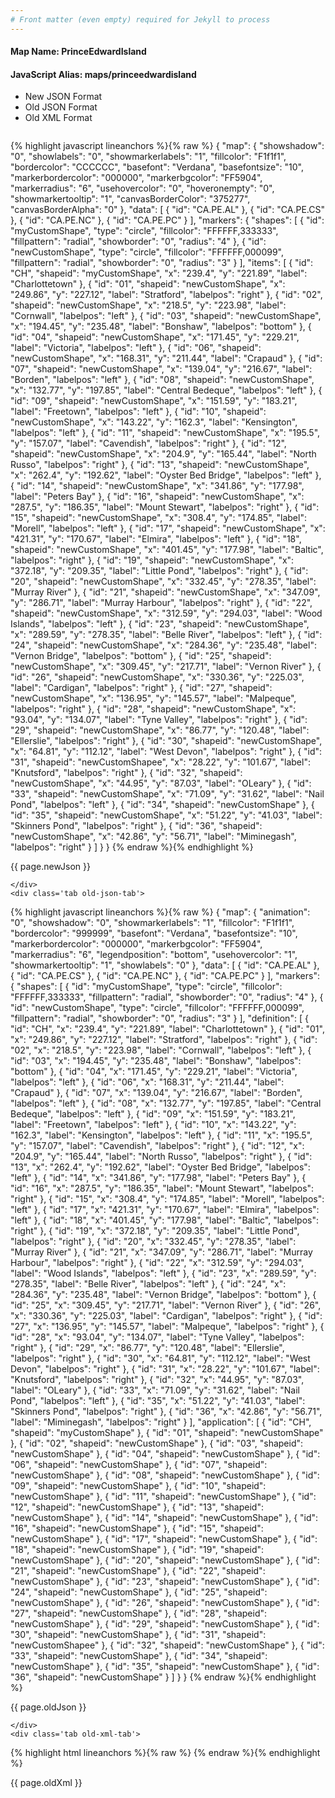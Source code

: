 ```yaml
---
# Front matter (even empty) required for Jekyll to process
---
```


#### Map Name: PrinceEdwardIsland

#### JavaScript Alias: maps/princeedwardisland


<ul class='code-tabs'>
    <li class='active'>
        <a data-toggle='new-json'>New JSON Format</a>
    </li>
    <li>
        <a data-toggle='old-json'>Old JSON Format</a>
    </li>
    <li>
        <a data-toggle='old-xml'>Old XML Format</a>
    </li>
</ul>
<div class='tab-content'>
    <pre class='plain-code'></pre>
    <div class='tab new-json-tab active'>
{% highlight javascript lineanchors %}{% raw %}
{
    "map": {
        "showshadow": "0",
        "showlabels": "0",
        "showmarkerlabels": "1",
        "fillcolor": "F1f1f1",
        "bordercolor": "CCCCCC",
        "basefont": "Verdana",
        "basefontsize": "10",
        "markerbordercolor": "000000",
        "markerbgcolor": "FF5904",
        "markerradius": "6",
        "usehovercolor": "0",
        "hoveronempty": "0",
        "showmarkertooltip": "1",
        "canvasBorderColor": "375277",
        "canvasBorderAlpha": "0"
    },
    "data": [
        {
            "id": "CA.PE.AL"
        },
        {
            "id": "CA.PE.CS"
        },
        {
            "id": "CA.PE.NC"
        },
        {
            "id": "CA.PE.PC"
        }
    ],
    "markers": {
        "shapes": [
            {
                "id": "myCustomShape",
                "type": "circle",
                "fillcolor": "FFFFFF,333333",
                "fillpattern": "radial",
                "showborder": "0",
                "radius": "4"
            },
            {
                "id": "newCustomShape",
                "type": "circle",
                "fillcolor": "FFFFFF,000099",
                "fillpattern": "radial",
                "showborder": "0",
                "radius": "3"
            }
        ],
        "items": [
            {
                "id": "CH",
                "shapeid": "myCustomShape",
                "x": "239.4",
                "y": "221.89",
                "label": "Charlottetown"
            },
            {
                "id": "01",
                "shapeid": "newCustomShape",
                "x": "249.86",
                "y": "227.12",
                "label": "Stratford",
                "labelpos": "right"
            },
            {
                "id": "02",
                "shapeid": "newCustomShape",
                "x": "218.5",
                "y": "223.98",
                "label": "Cornwall",
                "labelpos": "left"
            },
            {
                "id": "03",
                "shapeid": "newCustomShape",
                "x": "194.45",
                "y": "235.48",
                "label": "Bonshaw",
                "labelpos": "bottom"
            },
            {
                "id": "04",
                "shapeid": "newCustomShape",
                "x": "171.45",
                "y": "229.21",
                "label": "Victoria",
                "labelpos": "left"
            },
            {
                "id": "06",
                "shapeid": "newCustomShape",
                "x": "168.31",
                "y": "211.44",
                "label": "Crapaud"
            },
            {
                "id": "07",
                "shapeid": "newCustomShape",
                "x": "139.04",
                "y": "216.67",
                "label": "Borden",
                "labelpos": "left"
            },
            {
                "id": "08",
                "shapeid": "newCustomShape",
                "x": "132.77",
                "y": "197.85",
                "label": "Central Bedeque",
                "labelpos": "left"
            },
            {
                "id": "09",
                "shapeid": "newCustomShape",
                "x": "151.59",
                "y": "183.21",
                "label": "Freetown",
                "labelpos": "left"
            },
            {
                "id": "10",
                "shapeid": "newCustomShape",
                "x": "143.22",
                "y": "162.3",
                "label": "Kensington",
                "labelpos": "left"
            },
            {
                "id": "11",
                "shapeid": "newCustomShape",
                "x": "195.5",
                "y": "157.07",
                "label": "Cavendish",
                "labelpos": "right"
            },
            {
                "id": "12",
                "shapeid": "newCustomShape",
                "x": "204.9",
                "y": "165.44",
                "label": "North Russo",
                "labelpos": "right"
            },
            {
                "id": "13",
                "shapeid": "newCustomShape",
                "x": "262.4",
                "y": "192.62",
                "label": "Oyster Bed Bridge",
                "labelpos": "left"
            },
            {
                "id": "14",
                "shapeid": "newCustomShape",
                "x": "341.86",
                "y": "177.98",
                "label": "Peters Bay"
            },
            {
                "id": "16",
                "shapeid": "newCustomShape",
                "x": "287.5",
                "y": "186.35",
                "label": "Mount Stewart",
                "labelpos": "right"
            },
            {
                "id": "15",
                "shapeid": "newCustomShape",
                "x": "308.4",
                "y": "174.85",
                "label": "Morell",
                "labelpos": "left"
            },
            {
                "id": "17",
                "shapeid": "newCustomShape",
                "x": "421.31",
                "y": "170.67",
                "label": "Elmira",
                "labelpos": "left"
            },
            {
                "id": "18",
                "shapeid": "newCustomShape",
                "x": "401.45",
                "y": "177.98",
                "label": "Baltic",
                "labelpos": "right"
            },
            {
                "id": "19",
                "shapeid": "newCustomShape",
                "x": "372.18",
                "y": "209.35",
                "label": "Little Pond",
                "labelpos": "right"
            },
            {
                "id": "20",
                "shapeid": "newCustomShape",
                "x": "332.45",
                "y": "278.35",
                "label": "Murray River"
            },
            {
                "id": "21",
                "shapeid": "newCustomShape",
                "x": "347.09",
                "y": "286.71",
                "label": "Murray Harbour",
                "labelpos": "right"
            },
            {
                "id": "22",
                "shapeid": "newCustomShape",
                "x": "312.59",
                "y": "294.03",
                "label": "Wood Islands",
                "labelpos": "left"
            },
            {
                "id": "23",
                "shapeid": "newCustomShape",
                "x": "289.59",
                "y": "278.35",
                "label": "Belle River",
                "labelpos": "left"
            },
            {
                "id": "24",
                "shapeid": "newCustomShape",
                "x": "284.36",
                "y": "235.48",
                "label": "Vernon Bridge",
                "labelpos": "bottom"
            },
            {
                "id": "25",
                "shapeid": "newCustomShape",
                "x": "309.45",
                "y": "217.71",
                "label": "Vernon River"
            },
            {
                "id": "26",
                "shapeid": "newCustomShape",
                "x": "330.36",
                "y": "225.03",
                "label": "Cardigan",
                "labelpos": "right"
            },
            {
                "id": "27",
                "shapeid": "newCustomShape",
                "x": "136.95",
                "y": "145.57",
                "label": "Malpeque",
                "labelpos": "right"
            },
            {
                "id": "28",
                "shapeid": "newCustomShape",
                "x": "93.04",
                "y": "134.07",
                "label": "Tyne Valley",
                "labelpos": "right"
            },
            {
                "id": "29",
                "shapeid": "newCustomShape",
                "x": "86.77",
                "y": "120.48",
                "label": "Ellerslie",
                "labelpos": "right"
            },
            {
                "id": "30",
                "shapeid": "newCustomShape",
                "x": "64.81",
                "y": "112.12",
                "label": "West Devon",
                "labelpos": "right"
            },
            {
                "id": "31",
                "shapeid": "newCustomShapee",
                "x": "28.22",
                "y": "101.67",
                "label": "Knutsford",
                "labelpos": "right"
            },
            {
                "id": "32",
                "shapeid": "newCustomShape",
                "x": "44.95",
                "y": "87.03",
                "label": "OLeary"
            },
            {
                "id": "33",
                "shapeid": "newCustomShape",
                "x": "71.09",
                "y": "31.62",
                "label": "Nail Pond",
                "labelpos": "left"
            },
            {
                "id": "34",
                "shapeid": "newCustomShape"
            },
            {
                "id": "35",
                "shapeid": "newCustomShape",
                "x": "51.22",
                "y": "41.03",
                "label": "Skinners Pond",
                "labelpos": "right"
            },
            {
                "id": "36",
                "shapeid": "newCustomShape",
                "x": "42.86",
                "y": "56.71",
                "label": "Miminegash",
                "labelpos": "right"
            }
        ]
    }
}
{% endraw %}{% endhighlight %}


<p class='text-success'>{{ page.newJson }}</p>

    </div>
    <div class='tab old-json-tab'>
{% highlight javascript lineanchors %}{% raw %}
{
    "map": {
        "animation": "0",
        "showshadow": "0",
        "showmarkerlabels": "1",
        "fillcolor": "F1f1f1",
        "bordercolor": "999999",
        "basefont": "Verdana",
        "basefontsize": "10",
        "markerbordercolor": "000000",
        "markerbgcolor": "FF5904",
        "markerradius": "6",
        "legendposition": "bottom",
        "usehovercolor": "1",
        "showmarkertooltip": "1",
        "showlabels": "0"
    },
    "data": [
        {
            "id": "CA.PE.AL"
        },
        {
            "id": "CA.PE.CS"
        },
        {
            "id": "CA.PE.NC"
        },
        {
            "id": "CA.PE.PC"
        }
    ],
    "markers": {
        "shapes": [
            {
                "id": "myCustomShape",
                "type": "circle",
                "fillcolor": "FFFFFF,333333",
                "fillpattern": "radial",
                "showborder": "0",
                "radius": "4"
            },
            {
                "id": "newCustomShape",
                "type": "circle",
                "fillcolor": "FFFFFF,000099",
                "fillpattern": "radial",
                "showborder": "0",
                "radius": "3"
            }
        ],
        "definition": [
            {
                "id": "CH",
                "x": "239.4",
                "y": "221.89",
                "label": "Charlottetown"
            },
            {
                "id": "01",
                "x": "249.86",
                "y": "227.12",
                "label": "Stratford",
                "labelpos": "right"
            },
            {
                "id": "02",
                "x": "218.5",
                "y": "223.98",
                "label": "Cornwall",
                "labelpos": "left"
            },
            {
                "id": "03",
                "x": "194.45",
                "y": "235.48",
                "label": "Bonshaw",
                "labelpos": "bottom"
            },
            {
                "id": "04",
                "x": "171.45",
                "y": "229.21",
                "label": "Victoria",
                "labelpos": "left"
            },
            {
                "id": "06",
                "x": "168.31",
                "y": "211.44",
                "label": "Crapaud"
            },
            {
                "id": "07",
                "x": "139.04",
                "y": "216.67",
                "label": "Borden",
                "labelpos": "left"
            },
            {
                "id": "08",
                "x": "132.77",
                "y": "197.85",
                "label": "Central Bedeque",
                "labelpos": "left"
            },
            {
                "id": "09",
                "x": "151.59",
                "y": "183.21",
                "label": "Freetown",
                "labelpos": "left"
            },
            {
                "id": "10",
                "x": "143.22",
                "y": "162.3",
                "label": "Kensington",
                "labelpos": "left"
            },
            {
                "id": "11",
                "x": "195.5",
                "y": "157.07",
                "label": "Cavendish",
                "labelpos": "right"
            },
            {
                "id": "12",
                "x": "204.9",
                "y": "165.44",
                "label": "North Russo",
                "labelpos": "right"
            },
            {
                "id": "13",
                "x": "262.4",
                "y": "192.62",
                "label": "Oyster Bed Bridge",
                "labelpos": "left"
            },
            {
                "id": "14",
                "x": "341.86",
                "y": "177.98",
                "label": "Peters Bay"
            },
            {
                "id": "16",
                "x": "287.5",
                "y": "186.35",
                "label": "Mount Stewart",
                "labelpos": "right"
            },
            {
                "id": "15",
                "x": "308.4",
                "y": "174.85",
                "label": "Morell",
                "labelpos": "left"
            },
            {
                "id": "17",
                "x": "421.31",
                "y": "170.67",
                "label": "Elmira",
                "labelpos": "left"
            },
            {
                "id": "18",
                "x": "401.45",
                "y": "177.98",
                "label": "Baltic",
                "labelpos": "right"
            },
            {
                "id": "19",
                "x": "372.18",
                "y": "209.35",
                "label": "Little Pond",
                "labelpos": "right"
            },
            {
                "id": "20",
                "x": "332.45",
                "y": "278.35",
                "label": "Murray River"
            },
            {
                "id": "21",
                "x": "347.09",
                "y": "286.71",
                "label": "Murray Harbour",
                "labelpos": "right"
            },
            {
                "id": "22",
                "x": "312.59",
                "y": "294.03",
                "label": "Wood Islands",
                "labelpos": "left"
            },
            {
                "id": "23",
                "x": "289.59",
                "y": "278.35",
                "label": "Belle River",
                "labelpos": "left"
            },
            {
                "id": "24",
                "x": "284.36",
                "y": "235.48",
                "label": "Vernon Bridge",
                "labelpos": "bottom"
            },
            {
                "id": "25",
                "x": "309.45",
                "y": "217.71",
                "label": "Vernon River"
            },
            {
                "id": "26",
                "x": "330.36",
                "y": "225.03",
                "label": "Cardigan",
                "labelpos": "right"
            },
            {
                "id": "27",
                "x": "136.95",
                "y": "145.57",
                "label": "Malpeque",
                "labelpos": "right"
            },
            {
                "id": "28",
                "x": "93.04",
                "y": "134.07",
                "label": "Tyne Valley",
                "labelpos": "right"
            },
            {
                "id": "29",
                "x": "86.77",
                "y": "120.48",
                "label": "Ellerslie",
                "labelpos": "right"
            },
            {
                "id": "30",
                "x": "64.81",
                "y": "112.12",
                "label": "West Devon",
                "labelpos": "right"
            },
            {
                "id": "31",
                "x": "28.22",
                "y": "101.67",
                "label": "Knutsford",
                "labelpos": "right"
            },
            {
                "id": "32",
                "x": "44.95",
                "y": "87.03",
                "label": "OLeary"
            },
            {
                "id": "33",
                "x": "71.09",
                "y": "31.62",
                "label": "Nail Pond",
                "labelpos": "left"
            },
            {
                "id": "35",
                "x": "51.22",
                "y": "41.03",
                "label": "Skinners Pond",
                "labelpos": "right"
            },
            {
                "id": "36",
                "x": "42.86",
                "y": "56.71",
                "label": "Miminegash",
                "labelpos": "right"
            }
        ],
        "application": [
            {
                "id": "CH",
                "shapeid": "myCustomShape"
            },
            {
                "id": "01",
                "shapeid": "newCustomShape"
            },
            {
                "id": "02",
                "shapeid": "newCustomShape"
            },
            {
                "id": "03",
                "shapeid": "newCustomShape"
            },
            {
                "id": "04",
                "shapeid": "newCustomShape"
            },
            {
                "id": "06",
                "shapeid": "newCustomShape"
            },
            {
                "id": "07",
                "shapeid": "newCustomShape"
            },
            {
                "id": "08",
                "shapeid": "newCustomShape"
            },
            {
                "id": "09",
                "shapeid": "newCustomShape"
            },
            {
                "id": "10",
                "shapeid": "newCustomShape"
            },
            {
                "id": "11",
                "shapeid": "newCustomShape"
            },
            {
                "id": "12",
                "shapeid": "newCustomShape"
            },
            {
                "id": "13",
                "shapeid": "newCustomShape"
            },
            {
                "id": "14",
                "shapeid": "newCustomShape"
            },
            {
                "id": "16",
                "shapeid": "newCustomShape"
            },
            {
                "id": "15",
                "shapeid": "newCustomShape"
            },
            {
                "id": "17",
                "shapeid": "newCustomShape"
            },
            {
                "id": "18",
                "shapeid": "newCustomShape"
            },
            {
                "id": "19",
                "shapeid": "newCustomShape"
            },
            {
                "id": "20",
                "shapeid": "newCustomShape"
            },
            {
                "id": "21",
                "shapeid": "newCustomShape"
            },
            {
                "id": "22",
                "shapeid": "newCustomShape"
            },
            {
                "id": "23",
                "shapeid": "newCustomShape"
            },
            {
                "id": "24",
                "shapeid": "newCustomShape"
            },
            {
                "id": "25",
                "shapeid": "newCustomShape"
            },
            {
                "id": "26",
                "shapeid": "newCustomShape"
            },
            {
                "id": "27",
                "shapeid": "newCustomShape"
            },
            {
                "id": "28",
                "shapeid": "newCustomShape"
            },
            {
                "id": "29",
                "shapeid": "newCustomShape"
            },
            {
                "id": "30",
                "shapeid": "newCustomShape"
            },
            {
                "id": "31",
                "shapeid": "newCustomShapee"
            },
            {
                "id": "32",
                "shapeid": "newCustomShape"
            },
            {
                "id": "33",
                "shapeid": "newCustomShape"
            },
            {
                "id": "34",
                "shapeid": "newCustomShape"
            },
            {
                "id": "35",
                "shapeid": "newCustomShape"
            },
            {
                "id": "36",
                "shapeid": "newCustomShape"
            }
        ]
    }
}
{% endraw %}{% endhighlight %}


<p class='text-success'>{{ page.oldJson }}</p>

    </div>
    <div class='tab old-xml-tab'>
{% highlight html lineanchors %}{% raw %}
<map animation='0' showShadow='0' showMarkerLabels='1' fillColor='F1f1f1' borderColor='999999' baseFont='Verdana' baseFontSize='10' markerBorderColor='000000' markerBgColor='FF5904' markerRadius='6' legendPosition='bottom' useHoverColor='1' showMarkerToolTip='1' showLabels='0' >
	<data>
		<entity id='CA.PE.AL'  />
		<entity id='CA.PE.CS'  />
		<entity id='CA.PE.NC'  />
		<entity id='CA.PE.PC'  />
	</data>
	<markers>
	<shapes>
	       <shape id='myCustomShape' type='circle' fillColor='FFFFFF,333333' fillPattern='radial' showBorder='0' radius='4'/>
		   <shape id='newCustomShape' type='circle' fillColor='FFFFFF,000099' fillPattern='radial' showBorder='0' radius='3'/>
	   </shapes>
		<definition>
			<marker id='CH' x='239.4' y='221.89' label='Charlottetown'  />
			<marker id='01' x='249.86' y='227.12' label='Stratford' labelPos='right'  />
			<marker id='02' x='218.5' y='223.98' label='Cornwall' labelPos='left'  />
			<marker id='03' x='194.45' y='235.48' label='Bonshaw' labelPos='bottom'  />
			<marker id='04' x='171.45' y='229.21' label='Victoria' labelPos='left'  />
			<marker id='06' x='168.31' y='211.44' label='Crapaud'  />
			<marker id='07' x='139.04' y='216.67' label='Borden' labelPos='left'  />
			<marker id='08' x='132.77' y='197.85' label='Central Bedeque' labelPos='left'  />
			<marker id='09' x='151.59' y='183.21' label='Freetown' labelPos='left'  />
			<marker id='10' x='143.22' y='162.3' label='Kensington' labelPos='left'  />
			<marker id='11' x='195.5' y='157.07' label='Cavendish' labelPos='right' />
			<marker id='12' x='204.9' y='165.44' label='North Russo' labelPos='right'  />
			<marker id='13' x='262.4' y='192.62' label='Oyster Bed Bridge' labelPos='left'  />
			<marker id='14' x='341.86' y='177.98' label='Peters Bay'  />
			<marker id='16' x='287.5' y='186.35' label='Mount Stewart' labelPos='right'  />
			<marker id='15' x='308.4' y='174.85' label='Morell' labelPos='left'  />
			<marker id='17' x='421.31' y='170.67' label='Elmira' labelPos='left'  />
			<marker id='18' x='401.45' y='177.98' label='Baltic' labelPos='right'  />
			<marker id='19' x='372.18' y='209.35' label='Little Pond' labelPos='right'  />
			<marker id='20' x='332.45' y='278.35' label='Murray River'  />
			<marker id='21' x='347.09' y='286.71' label='Murray Harbour' labelPos='right'  />
			<marker id='22' x='312.59' y='294.03' label='Wood Islands' labelPos='left'  />
			<marker id='23' x='289.59' y='278.35' label='Belle River' labelPos='left'  />
			<marker id='24' x='284.36' y='235.48' label='Vernon Bridge' labelPos='bottom'  />
			<marker id='25' x='309.45' y='217.71' label='Vernon River'  />
			<marker id='26' x='330.36' y='225.03' label='Cardigan' labelPos='right'  />
			<marker id='27' x='136.95' y='145.57' label='Malpeque' labelPos='right'  />
			<marker id='28' x='93.04' y='134.07' label='Tyne Valley' labelPos='right'  />
			<marker id='29' x='86.77' y='120.48' label='Ellerslie' labelPos='right'  />
			<marker id='30' x='64.81' y='112.12' label='West Devon' labelPos='right'  />
			<marker id='31' x='28.22' y='101.67' label='Knutsford' labelPos='right'  />
			<marker id='32' x='44.95' y='87.03' label='OLeary'  />
			<marker id='33' x='71.09' y='31.62' label='Nail Pond' labelPos='left'   />
			<!--<marker id='34' x='75.27' y='38.94' label='Tignish' labelPos='top'  />-->
			<marker id='35' x='51.22' y='41.03' label='Skinners Pond' labelPos='right'  />
			<marker id='36' x='42.86' y='56.71' label='Miminegash' labelPos='right'  />
		</definition>
		<application>
			<marker id='CH' shapeId='myCustomShape'  />
			<marker id='01' shapeId='newCustomShape'  />
			<marker id='02' shapeId='newCustomShape'  />
			<marker id='03' shapeId='newCustomShape'  />
			<marker id='04' shapeId='newCustomShape'  />
			<marker id='06' shapeId='newCustomShape'  />
			<marker id='07' shapeId='newCustomShape'  />
			<marker id='08' shapeId='newCustomShape'  />
			<marker id='09' shapeId='newCustomShape'  />
			<marker id='10' shapeId='newCustomShape'  />
			<marker id='11' shapeId='newCustomShape'  />
			<marker id='12' shapeId='newCustomShape'  />
			<marker id='13' shapeId='newCustomShape'  />
			<marker id='14' shapeId='newCustomShape'  />
			<marker id='16' shapeId='newCustomShape'  />
			<marker id='15' shapeId='newCustomShape'  />
			<marker id='17' shapeId='newCustomShape'  />
			<marker id='18' shapeId='newCustomShape'  />
			<marker id='19' shapeId='newCustomShape'  />
			<marker id='20' shapeId='newCustomShape'  />
			<marker id='21' shapeId='newCustomShape'  />
			<marker id='22' shapeId='newCustomShape'  />
			<marker id='23' shapeId='newCustomShape'  />
			<marker id='24' shapeId='newCustomShape'  />
			<marker id='25' shapeId='newCustomShape'  />
			<marker id='26' shapeId='newCustomShape'  />
			<marker id='27' shapeId='newCustomShape'  />
			<marker id='28' shapeId='newCustomShape'  />
			<marker id='29' shapeId='newCustomShape'  />
			<marker id='30' shapeId='newCustomShape'  />
			<marker id='31' shapeId='newCustomShapee'  />
			<marker id='32' shapeId='newCustomShape'  />
			<marker id='33' shapeId='newCustomShape'  />
			<marker id='34' shapeId='newCustomShape'  />
			<marker id='35' shapeId='newCustomShape'  />
			<marker id='36' shapeId='newCustomShape'  />
		</application>
	</markers>
</map>
{% endraw %}{% endhighlight %}

<p class='text-success'>{{ page.oldXml }}</p>

</div>
</div>
